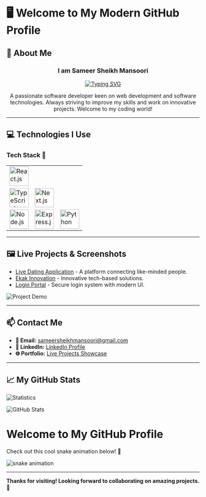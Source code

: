 # 🖥️ Welcome to My Modern GitHub Profile

## 💾 About Me  
<div align="center">
  <h3>I am Sameer Sheikh Mansoori</h3>
  <a href="https://git.io/typing-svg">
    <img src="https://readme-typing-svg.demolab.com?font=Fira+Code&pause=1&center=true&vCenter=true&random=true&width=435&lines=full+stack+developer;problem+solver;freelancer" alt="Typing SVG" />
  </a>
  <p>A passionate software developer keen on web development and software technologies. Always striving to improve my skills and work on innovative projects. Welcome to my coding world!</p>
</div>

---

## 💻 Technologies I Use  

### Tech Stack 🚀

<div align="center">
  <table>
    <tr>
      <td><img src="https://cdn.jsdelivr.net/gh/devicons/devicon/icons/react/react-original.svg" alt="React.js" width="50" height="50"/></td>
    </tr>
    <tr>
      <td><img src="https://cdn.jsdelivr.net/gh/devicons/devicon/icons/typescript/typescript-original.svg" alt="TypeScript" width="50" height="50"/></td>
      <td><img src="https://cdn.jsdelivr.net/gh/devicons/devicon/icons/nextjs/nextjs-original.svg" alt="Next.js" width="50" height="50"/></td>
    </tr>
    <tr>
      <td><img src="https://cdn.jsdelivr.net/gh/devicons/devicon/icons/nodejs/nodejs-original.svg" alt="Node.js" width="50" height="50"/></td>
      <td><img src="https://cdn.jsdelivr.net/gh/devicons/devicon/icons/express/express-original.svg" alt="Express.js" width="50" height="50"/></td>
      <td><img src="https://cdn.jsdelivr.net/gh/devicons/devicon/icons/python/python-original.svg" alt="Python" width="50" height="50"/></td>
    </tr>
  </table>
</div>

---

## 🖼️ Live Projects & Screenshots  
- [Live Dating Application](https://live-dating-application.onrender.com/) - A platform connecting like-minded people.
- [Ekak Innovation](https://ekak-innovation-2.vercel.app/) - Innovative tech-based solutions.
- [Login Portal](https://tubular-bavarois-a8c7fc.netlify.app/login) - Secure login system with modern UI.

![Project Demo](https://media.giphy.com/media/xT0xeJpnrWC4XWblEk/giphy.gif)  

---

## 📫 Contact Me  
- **📧 Email:** sameersheikhmansoori@gmail.com  
- **💼 LinkedIn:** [LinkedIn Profile](https://www.linkedin.com/in/sameer-sheikh-mansoori)  
- **🌐 Portfolio:** [Live Projects Showcase](https://showoffsameer.netlify.app/)  

---

## 📈 My GitHub Stats  
![Statistics](https://raw.githubusercontent.com/7oSkaaa/7oSkaaa/main/Images/Statistics.gif)  

![GitHub Stats](https://github-readme-stats.vercel.app/api?username=sameer1sheikh2mansoori3&show_icons=true&theme=radical)  

# Welcome to My GitHub Profile

Check out this cool snake animation below! 🐍

![snake animation](https://github.com/sameer1sheikh2mansoori3/sameer1sheikh2mansoori3/blob/main/snake.svg)


---

**Thanks for visiting! Looking forward to collaborating on amazing projects. 🚀**
